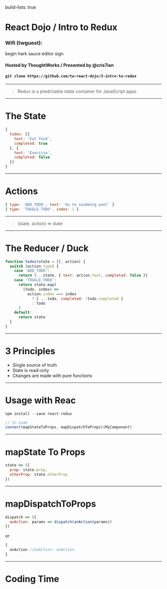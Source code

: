 
build-lists: true

# React Dojo / Intro to Redux

### Wifi (twguest):

begin hark sauce editor sign
#### Hosted by ThoughtWorks / Presented by @cris7ian

#### `git clone https://github.com/tw-react-dojo/3-intro-to-redux`

---

> Redux is a predictable state container for JavaScript apps.

---

# The State

```js
{
  todos: [{
    text: 'Eat food',
    completed: true
  }, {
    text: 'Exercise',
    completed: false
  }]
}
```

---

# Actions

```js
{ type: 'ADD_TODO', text: 'Go to swimming pool' }
{ type: 'TOGGLE_TODO', index: 1 }
```

---

> (state, action) => state

---

# The Reducer / Duck

```js
function todos(state = [], action) {
  switch (action.type) {
    case 'ADD_TODO':
      return [...state, { text: action.text, completed: false }]
    case 'TOGGLE_TODO':
      return state.map(
        (todo, index) =>
          action.index === index
            ? { ...todo, completed: !todo.completed }
            : todo
      )
    default:
      return state
  }
}
```

---

# 3 Principles

- Single source of truth
- State is read-only
- Changes are made with pure functions

---

# Usage with Reac

```js
npm install --save react-redux
```

```js
// In Code
connect(mapStateToProps, mapDispatchToProps)(MyComponent)
```

---

# mapState To Props

```js
state => ({
  prop: state.prop,
  otherProp: state.otherProp
})
```
---

# mapDispatchToProps
```js
dispatch => ({
  anAction: params => dispatch(anAction(params))
})
```

or

```js
{
  anAction //anAction: anAction
}
```

---

# Coding Time
